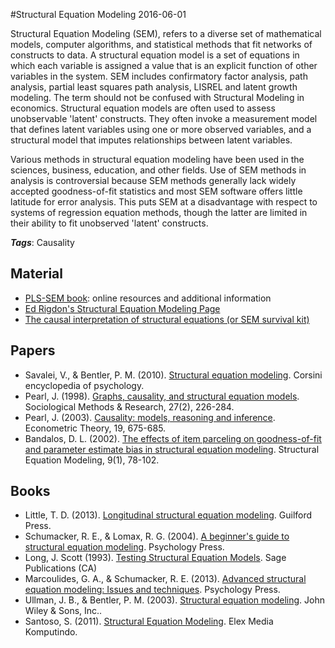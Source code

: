 
#Structural Equation Modeling
2016-06-01

Structural Equation Modeling (SEM), refers to a diverse set of mathematical models, computer algorithms, and statistical methods that fit networks of constructs to data. A structural equation model is a set of equations in which each variable is assigned a value that is an explicit function of other variables in the system. SEM includes confirmatory factor analysis, path analysis, partial least squares path analysis, LISREL and latent growth modeling. The term should not be confused with Structural Modeling in economics. Structural equation models are often used to assess unobservable 'latent' constructs. They often invoke a measurement model that defines latent variables using one or more observed variables, and a structural model that imputes relationships between latent variables.

Various methods in structural equation modeling have been used in the sciences, business, education, and other fields. Use of SEM methods in analysis is controversial because SEM methods generally lack widely accepted goodness-of-fit statistics and most SEM software offers little latitude for error analysis. This puts SEM at a disadvantage with respect to systems of regression equation methods, though the latter are limited in their ability to fit unobserved 'latent' constructs.

***Tags***: Causality

## Material
* [PLS-SEM book](http://www.pls-sem.com//): online resources and additional information
* [Ed Rigdon's Structural Equation Modeling Page](http://www2.gsu.edu/~mkteer/)
* [The causal interpretation of structural equations (or SEM survival kit)](http://bayes.cs.ucla.edu/BOOK-2K/jw.html)

## Papers
* Savalei, V., & Bentler, P. M. (2010). [Structural equation modeling](https://www.researchgate.net/profile/Victoria_Savalei/publication/228007681_Structural_Equation_Modeling/links/0c9605345b24073c9e000000.pdf). Corsini encyclopedia of psychology.
* Pearl, J. (1998). [Graphs, causality, and structural equation models](ftp://magix.ucla.edu/pub/stat_ser/r253-reprint.pdf). Sociological Methods & Research, 27(2), 226-284.
* Pearl, J. (2003). [Causality: models, reasoning and inference](http://bayes.cs.ucla.edu/BOOK-2K/neuberg-review.pdf). Econometric Theory, 19, 675-685.
* Bandalos, D. L. (2002). [The effects of item parceling on goodness-of-fit and parameter estimate bias in structural equation modeling](http://digitalcommons.unl.edu/cgi/viewcontent.cgi?article=1066&context=edpsychpapers). Structural Equation Modeling, 9(1), 78-102.

## Books
* Little, T. D. (2013). [Longitudinal structural equation modeling](https://www.goodreads.com/book/show/16100774-longitudinal-structural-equation-modeling). Guilford Press.
* Schumacker, R. E., & Lomax, R. G. (2004). [A beginner's guide to structural equation modeling](https://www.goodreads.com/book/show/7628578-a-beginner-s-guide-to-structural-equation-modeling). Psychology Press.
* Long, J. Scott (1993). [Testing Structural Equation Models](https://www.goodreads.com/book/show/875466.Testing_Structural_Equation_Models). Sage Publications (CA)
* Marcoulides, G. A., & Schumacker, R. E. (2013). [Advanced structural equation modeling: Issues and techniques](https://www.goodreads.com/book/show/3216895-advanced-structural-equation-model). Psychology Press.
* Ullman, J. B., & Bentler, P. M. (2003). [Structural equation modeling](). John Wiley & Sons, Inc..
* Santoso, S. (2011). [Structural Equation Modeling](). Elex Media Komputindo.


